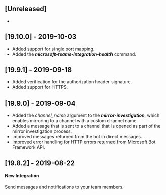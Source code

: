 ## [Unreleased]
-

## [19.10.0] - 2019-10-03
  - Added support for single port mapping.
  - Added the ***microsoft-teams-integration-health*** command.

## [19.9.1] - 2019-09-18
  - Added verification for the authorization header signature.
  - Added support for HTTPS.

## [19.9.0] - 2019-09-04
  - Added the *channel_name* argument to the ***mirror-investigation***, which enables mirroring to a channel with a custom channel name.
  - Added a message that is sent to a channel that is opened as part of the mirror investigation process.
  - Improved messages returned from the bot in direct messages.
  - Improved error handling for HTTP errors returned from Microsoft Bot Framework API.
  
## [19.8.2] - 2019-08-22
#### New Integration
Send messages and notifications to your team members.
